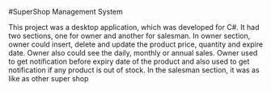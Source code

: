 #SuperShop Management System

This project was a desktop application, which was developed for C#. 
It had two sections, one for owner and another for salesman. 
In owner section, owner could insert, delete and update the product price, quantity and expire date. 
Owner also could see the daily, monthly or annual sales. 
Owner used to get notification before expiry date of the product and also used to get notification if any product is out of stock. 
In the salesman section, it was as like as other super shop